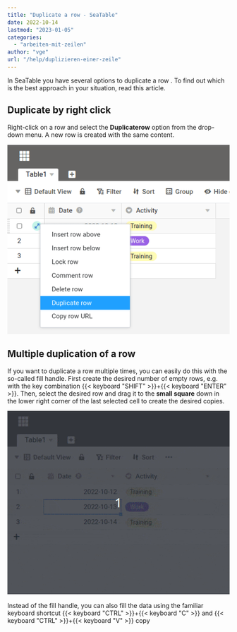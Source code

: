 ```yaml
---
title: "Duplicate a row - SeaTable"
date: 2022-10-14
lastmod: "2023-01-05"
categories: 
  - "arbeiten-mit-zeilen"
author: "vge"
url: "/help/duplizieren-einer-zeile"
---
```


In SeaTable you have several options to duplicate a row . To find out which is the best approach in your situation, read this article.

## Duplicate by right click

Right-click on a row and select the **Duplicaterow** option from the drop-down menu. A new row is created with the same content.

![row and double content](images/duplicate-row-context-menu.png)

## Multiple duplication of a row

If you want to duplicate a row multiple times, you can easily do this with the so-called fill handle. First create the desired number of empty rows, e.g. with the key combination {{< keyboard "SHIFT" >}}+{{< keyboard "ENTER" >}}. Then, select the desired row and drag it to the **small square** down in the lower right corner of the last selected cell to create the desired copies.

![rows duplicate with the handle](images/duplicate-row-with-handle.gif)

Instead of the fill handle, you can also fill the data using the familiar keyboard shortcut {{< keyboard "CTRL" >}}+{{< keyboard "C" >}} and {{< keyboard "CTRL" >}}+{{< keyboard "V" >}} copy

